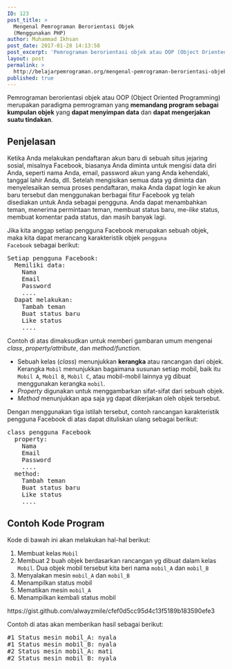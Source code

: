 ```yaml
---
ID: 123
post_title: >
  Mengenal Pemrograman Berorientasi Objek
  (Menggunakan PHP)
author: Muhammad Ikhsan
post_date: 2017-01-28 14:13:58
post_excerpt: 'Pemrograman berorientasi objek atau OOP (Object Oriented Programming) merupakan paradigma pemrograman yang <strong>memandang program sebagai kumpulan objek</strong> yang <strong>dapat menyimpan data</strong> dan <strong>dapat mengerjakan suatu tindakan</strong>.'
layout: post
permalink: >
  http://belajarpemrograman.org/mengenal-pemrograman-berorientasi-objek-menggunakan-php/
published: true
---
```

Pemrograman berorientasi objek atau OOP (Object Oriented Programming) merupakan paradigma pemrograman yang <strong>memandang program sebagai kumpulan objek</strong> yang <strong>dapat menyimpan data</strong> dan <strong>dapat mengerjakan suatu tindakan</strong>.
<h2>Penjelasan</h2>
Ketika Anda melakukan pendaftaran akun baru di sebuah situs jejaring sosial, misalnya Facebook, biasanya Anda diminta untuk mengisi data diri Anda, seperti nama Anda, email, password akun yang Anda kehendaki, tanggal lahir Anda, dll. Setelah mengisikan semua data yg diminta dan menyelesaikan semua proses pendaftaran, maka Anda dapat login ke akun baru tersebut dan menggunakan berbagai fitur Facebook yg telah disediakan untuk Anda sebagai pengguna. Anda dapat menambahkan teman, menerima permintaan teman, membuat status baru, me-<em>like</em> status, membuat komentar pada status, dan masih banyak lagi.

Jika kita anggap setiap pengguna Facebook merupakan sebuah objek, maka kita dapat merancang karakteristik objek <code>pengguna Facebook</code> sebagai berikut:
<pre>Setiap pengguna Facebook:
  Memiliki data:
    Nama
    Email
    Password
    ....
  Dapat melakukan:
    Tambah teman
    Buat status baru
    Like status
    ....</pre>
Contoh di atas dimaksudkan untuk memberi gambaran umum mengenai <em>class</em>, <em>property/attribute</em>, dan <em>method/function.</em>
<ul>
 	<li>Sebuah kelas (<em>class</em>) menunjukkan <strong>kerangka</strong> atau rancangan dari objek. Kerangka <code>Mobil</code> menunjukkan bagaimana susunan setiap mobil, baik itu <code>Mobil A</code>, <code>Mobil B</code>, <code>Mobil C</code>, atau mobil-mobil lainnya yg dibuat menggunakan kerangka <code>mobil</code>.</li>
 	<li><em>Property</em> digunakan untuk menggambarkan sifat-sifat dari sebuah objek.</li>
 	<li><em>Method</em> menunjukkan apa saja yg dapat dikerjakan oleh objek tersebut.</li>
</ul>
Dengan menggunakan tiga istilah tersebut, contoh rancangan karakteristik pengguna Facebook di atas dapat dituliskan ulang sebagai berikut:
<pre>class pengguna Facebook
  property:
    Nama
    Email
    Password
    ....
  method:
    Tambah teman
    Buat status baru
    Like status
    ....</pre>
<h2>Contoh Kode Program</h2>
Kode di bawah ini akan melakukan hal-hal berikut:
<ol>
 	<li>Membuat kelas <code>Mobil</code></li>
 	<li>Membuat 2 buah objek berdasarkan rancangan yg dibuat dalam kelas <code>Mobil</code>. Dua objek mobil tersebut kita beri nama <code>mobil_A</code> dan <code>mobil_B</code></li>
 	<li>Menyalakan mesin <code>mobil_A</code> dan <code>mobil_B</code></li>
 	<li>Menampilkan status mobil</li>
 	<li>Mematikan mesin <code>mobil_A</code></li>
 	<li>Menampilkan kembali status mobil</li>
</ol>
https://gist.github.com/alwayzmile/cfef0d5cc95d4c13f5189b183590efe3

Contoh di atas akan memberikan hasil sebagai berikut:
<pre>#1 Status mesin mobil_A: nyala
#1 Status mesin mobil_B: nyala
#2 Status mesin mobil_A: mati
#2 Status mesin mobil_B: nyala</pre>